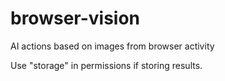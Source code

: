 # browser-vision
AI actions based on images from browser activity

Use "storage" in permissions if storing results.